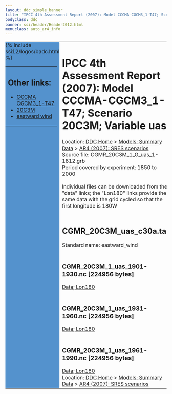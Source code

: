 ```yaml
---
layout: ddc_simple_banner
title: "IPCC 4th Assessment Report (2007): Model CCCMA-CGCM3_1-T47; Scenario 20C3M; Variable uas"
bodyclass: ddc
banner: ssi/header/Header2012.html
menuclass: auto_ar4_info
---
```



<table width="100%" border="0" cellspacing="0" cellpadding="0" style="border-collapse: collapse;">
<tr style="margin:0;padding:0;border:0;">
<td style="margin:0;padding:0;border:0;height:1pt;width:150pt;background:#5492CD;" valign="top" >

<div id="lh-col2" class="auto_ar4_info">
<table class="menumain" bgcolor="#5492CD" cellspacing="0" width="100%" border="0">
<tr><td>
<h2> Other links:</h2>
<ul>
<li><a href="/auto/ar4/model-CCCMA-CGCM3_1-T47.html">CCCMA<br/>CGCM3_1-T47</a></li>
<li><a href="/auto/ar4/scenario-20C3M.html">20C3M</a></li>
<li><a href="/auto/ar4/var-eastward_wind.html">eastward wind</a></li>
</ul>
</td></tr>
{% include ssi12/logos/badc.html %}
</table>
</div>
</td>
<td><h1>IPCC 4th Assessment Report (2007): Model CCCMA-CGCM3_1-T47; Scenario 20C3M; Variable uas</h1>

<!-- Breadcrumb1 -->
<div id="breadcrumb1" align="left">
Location: <a href="/index.html">DDC Home</a> > <a href="/sim/gcm_clim/">Models: Summary Data</a>
> <a href="/sim/gcm_clim/SRES_AR4/index.html">AR4 (2007): SRES scenarios</a>
</div>
<!-- End of Breadcrumb1 -->Source file: CGMR_20C3M_1_G_uas_1-1812.grb
<br/>
Period covered by experiment: 1850 to 2000<br/>
<br/>Individual files can be downloaded from the "data" links; the "Lon180" links provide the same data
         with the grid cycled so that the first longitude is 180W<br/>
<br/><h2>CGMR_20C3M_uas_c30a.tar</h2>
Standard name: eastward_wind<br>
<br/><h3>CGMR_20C3M_1_uas_1901-1930.nc [224956 bytes]</h3>
<a href="/cgi-bin/downl/ar4_nc/uas/CGMR_20C3M_1_uas_1901-1930.nc">Data; </a><a href="/cgi-bin/downl/ar4_nc/uas/CGMR_20C3M_1_uas_1901-1930.cyto180.nc"> Lon180</a><br/>
<br/><h3>CGMR_20C3M_1_uas_1931-1960.nc [224956 bytes]</h3>
<a href="/cgi-bin/downl/ar4_nc/uas/CGMR_20C3M_1_uas_1931-1960.nc">Data; </a><a href="/cgi-bin/downl/ar4_nc/uas/CGMR_20C3M_1_uas_1931-1960.cyto180.nc"> Lon180</a><br/>
<br/><h3>CGMR_20C3M_1_uas_1961-1990.nc [224956 bytes]</h3>
<a href="/cgi-bin/downl/ar4_nc/uas/CGMR_20C3M_1_uas_1961-1990.nc">Data; </a><a href="/cgi-bin/downl/ar4_nc/uas/CGMR_20C3M_1_uas_1961-1990.cyto180.nc"> Lon180</a><br/>
<!-- Breadcrumb2 -->
<div id="breadcrumb2" align="left">
Location: <a href="/index.html">DDC Home</a> > <a href="/sim/gcm_clim/">Models: Summary Data</a>
> <a href="/sim/gcm_clim/SRES_AR4/index.html">AR4 (2007): SRES scenarios</a>
</div>
<!-- End of Breadcrumb2 --></td></tr></table>
